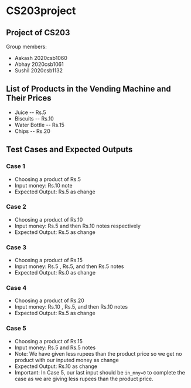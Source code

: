 # CS203project

## Project of CS203
Group members:
- Aakash 2020csb1060
- Abhay  2020csb1061
- Sushil 2020csb1132

## List of Products in the Vending Machine and Their Prices
- Juice        -- Rs.5
- Biscuits     -- Rs.10
- Water Bottle -- Rs.15
- Chips        -- Rs.20

## Test Cases and Expected Outputs

### Case 1
- Choosing a product of Rs.5
- Input money: Rs.10 note
- Expected Output: Rs.5 as change

### Case 2
- Choosing a product of Rs.10
- Input money: Rs.5 and then Rs.10 notes respectively
- Expected Output: Rs.5 as change

### Case 3
- Choosing a product of Rs.15
- Input money: Rs.5 , Rs.5, and then Rs.5 notes 
- Expected Output: Rs.0 as change

### Case 4
- Choosing a product of Rs.20
- Input money: Rs.10 , Rs.5, and then Rs.10 notes 
- Expected Output: Rs.5 as change

### Case 5
- Choosing a product of Rs.15
- Input money: Rs.5 and Rs.5 notes
- Note: We have given less rupees than the product price so we get no product with our inputed money as change
- Expected Output: Rs.10 as change
- Important: In Case 5, our last input should be `in_mny=0` to complete the case as we are giving less rupees than the product price.
